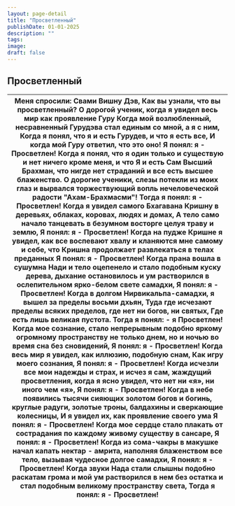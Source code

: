 ```yaml
---
layout: page-detail
title: "Просветленный"
publishDate: 01-01-2025
description: ""
tags:
image:
draft: false
---
```


## Просветленный
| Меня спросили: Свами Вишну Дэв, Как вы узнали, что вы просветленный? О дорогой ученик, когда я увидел весь мир как проявление Гуру Когда мой возлюбленный, несравненный Гурудэва стал единым со мной, а я с ним, Когда я понял, что я и есть Гурудев, и что я есть все, И когда мой Гуру ответил, что это оно! Я понял: я - Просветлен! Когда я понял, что я один только и существую и нет ничего кроме меня, и что Я и есть Сам Высший Брахман, что нигде нет страданий и все есть высшее блаженство. О дорогие ученики, слезы потекли из моих глаз и вырвался торжествующий вопль нечеловеческой радости "Ахам-Брахмасми"! Тогда я понял: я - Просветлен! Когда я увидел самого Бхагавана Кришну в деревьях, облаках, коровах, людях и домах, А тело само начало танцевать в безумном восторге целуя траву и землю, Я понял: я - Просветлен! Когда на пудже Кришне я увидел, как все воспевают хвалу и кланяются мне самому и себе, что Кришна продолжает развлекаться в телах преданных Я понял: я - Просветлен! Когда прана вошла в сушумна Нади и тело оцепенело и стало подобным куску дерева, дыхание остановилось и ум растворился в ослепительном ярко-белом свете самадхи, Я понял: я - Просветлен! Когда в долгом Нирвикальпа-самадхи, я вышел за пределы восьми дхьян, Туда где исчезают пределы всяких пределов, где нет ни богов, ни святых, Где есть лишь великая пустота. Тогда я понял: - я Просветлен! Когда мое сознание, стало непрерывным подобно яркому огромному пространству не только днем, но и ночью во время сна без сновидений, Я понял: я - Просветлен! Когда весь мир я увидел, как иллюзию, подобную снам, Как игру моего сознания, Я понял: я - Просветлен! Когда исчезли все мои надежды и страх, и исчез я сам, жаждущий просветления, когда я ясно увидел, что нет ни «я», ни иного чем «я», Я понял: я - Просветлен! Когда в небе появились тысячи сияющих золотом богов и богинь, круглые радуги, золотые троны, балдахины и сверкающие колесницы, И я увидел их, как проявление своего ума Я понял: я - Просветлен! Когда мое сердце стало плакать от сострадания по каждому живому существу в сансаре, Я понял: я - Просветлен! Когда из сома-чакры в макушке начал капать нектар - амрита, наполняя блаженством все тело, вызывая чудесное долгое самадхи, Я понял: я - Просветлен! Когда звуки Нада стали слышны подобно раскатам грома и мой ум растворился в нем без остатка и стал подобным великому пространству света, Тогда я понял: я - Просветлен! |
| ---------------------------------------------------------------------------------------------------------------------------------------------------------------------------------------------------------------------------------------------------------------------------------------------------------------------------------------------------------------------------------------------------------------------------------------------------------------------------------------------------------------------------------------------------------------------------------------------------------------------------------------------------------------------------------------------------------------------------------------------------------------------------------------------------------------------------------------------------------------------------------------------------------------------------------------------------------------------------------------------------------------------------------------------------------------------------------------------------------------------------------------------------------------------------------------------------------------------------------------------------------------------------------------------------------------------------------------------------------------------------------------------------------------------------------------------------------------------------------------------------------------------------------------------------------------------------------------------------------------------------------------------------------------------------------------------------------------------------------------------------------------------------------------------------------------------------------------------------------------------------------------------------------------------------------------------------------------------------------------------------------------------------------------------------------------------------------------------------------------------------------------------------------------------------------------------------------------------------------------------------------------------------------------------------------------------------------------------------------------------------------------------------------------------------------------------------------------------------------------------------- |
  
  
